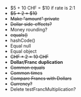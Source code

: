 -   $5 + 10 CHF = $10 if rate is 2:1
- ~~$5 * 2 = $10~~
- ~~Make "amount" private~~
- ~~Dollar side-effects?~~
-   Money rounding?
- ~~equals()~~
-   hashCode()
-   Equal null
-   Equal object
- ~~CHF * 2 = 10 CHF~~
- **Dollar/Franc duplication**
- ~~Common equals~~
- ~~Common times~~
- ~~Compare Francs with Dollars~~
- ~~Currency?~~
-   Delete testFrancMultiplication?
